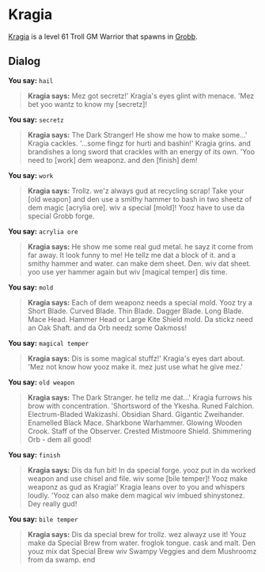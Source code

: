 # Kragia



[Kragia](/npc/52042) is a level 61 Troll GM Warrior that spawns in [Grobb](/zone/52).





## Dialog

**You say:** `hail`



>**Kragia says:** Mez got secretz!'  Kragia's eyes glint with menace.  'Mez bet yoo wantz to know my [secretz]!

**You say:** `secretz`



>**Kragia says:** The Dark Stranger!  He show me how to make some...' Kragia cackles. '...some fingz for hurti and bashin!'  Kragia grins. and brandishes a long sword that crackles with an energy of its own.  'Yoo need to [work] dem weaponz. and den [finish] dem!

**You say:** `work`



>**Kragia says:** Trollz. we'z always gud at recycling scrap!  Take your [old weapon] and den use a smithy hammer to bash in two sheetz of dem magic [acrylia ore]. wiv a special [mold]!  Yooz have to use da special Grobb forge.

**You say:** `acrylia ore`



>**Kragia says:** He show me some real gud metal. he sayz it come from far away.  It look funny to me!  He tellz me dat a block of it. and a smithy hammer and water. can make dem sheet.  Den. wiv dat sheet. yoo use yer hammer again but wiv [magical temper] dis time.

**You say:** `mold`



>**Kragia says:** Each of dem weaponz needs a special mold.  Yooz try a Short Blade. Curved Blade. Thin Blade. Dagger Blade. Long Blade. Mace Head. Hammer Head or Large Kite Shield mold.  Da stickz need an Oak Shaft. and da Orb needz some Oakmoss!

**You say:** `magical temper`



>**Kragia says:** Dis is some magical stuffz!'  Kragia's eyes dart about. 'Mez not know how yooz make it. mez just use what he give mez.'

**You say:** `old weapon`



>**Kragia says:** The Dark Stranger. he tellz me dat...' Kragia furrows his brow with concentration. 'Shortsword of the Ykesha. Runed Falchion. Electrum-Bladed Wakizashi. Obsidian Shard. Gigantic Zweihander. Enamelled Black Mace. Sharkbone Warhammer. Glowing Wooden Crook. Staff of the Observer. Crested Mistmoore Shield. Shimmering Orb - dem all good!

**You say:** `finish`



>**Kragia says:** Dis da fun bit!  In da special forge. yooz put in da worked weapon and use chisel and file. wiv some [bile temper]!  Yooz make weaponz as gud as Kragia!'  Kragia leans over to you and whispers loudly. 'Yooz can also make dem magical wiv imbued shinystonez.  Dey really gud!

**You say:** `bile temper`



>**Kragia says:** Dis da special brew for trollz. wez alwayz use it!  Youz make da Special Brew from water. froglok tongue. cask and malt.  Den youz mix dat Special Brew wiv Swampy Veggies and dem Mushroomz from da swamp.
end
